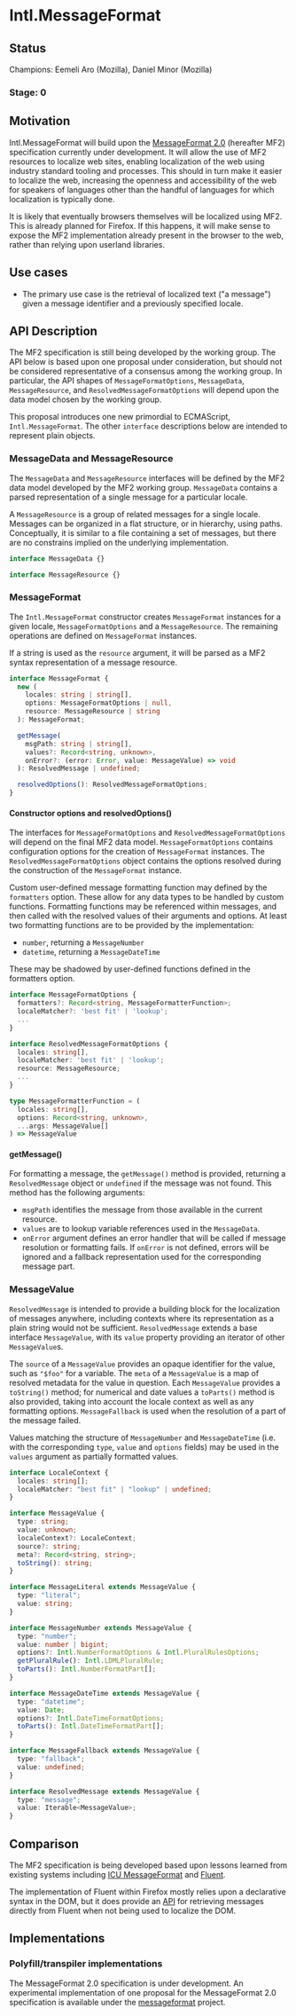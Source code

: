# Intl.MessageFormat

## Status

Champions: Eemeli Aro (Mozilla), Daniel Minor (Mozilla)

### Stage: 0

## Motivation

Intl.MessageFormat will build upon the
[MessageFormat 2.0](https://github.com/unicode-org/message-format-wg/) (hereafter MF2)
specification currently under development.
It will allow the use of MF2 resources to localize web sites,
enabling localization of the web using industry standard tooling and processes.
This should in turn make it easier to localize the web,
increasing the openness and accessibility of the web for speakers of languages
other than the handful of languages for which localization is typically done.

It is likely that eventually browsers themselves will be localized using MF2.
This is already planned for Firefox.
If this happens,
it will make sense to expose the MF2 implementation already present in the browser to the web,
rather than relying upon userland libraries.

## Use cases

- The primary use case is the retrieval of localized text ("a message")
  given a message identifier and a previously specified locale.

## API Description

The MF2 specification is still being developed by the working group.
The API below is based upon one proposal under consideration,
but should not be considered representative of a consensus among the working group.
In particular, the API shapes of
`MessageFormatOptions`, `MessageData`, `MessageResource`, and `ResolvedMessageFormatOptions`
will depend upon the data model chosen by the working group.

This proposal introduces one new primordial to ECMAScript, `Intl.MessageFormat`.
The other `interface` descriptions below are intended to represent plain objects.

### MessageData and MessageResource

The `MessageData` and `MessageResource` interfaces will be defined by
the MF2 data model developed by the MF2 working group.
`MessageData` contains a parsed representation of a single message for a particular locale.

A `MessageResource` is a group of related messages for a single locale.
Messages can be organized in a flat structure, or in hierarchy, using paths.
Conceptually, it is similar to a file containing a set of messages,
but there are no constrains implied on the underlying implementation.

```ts
interface MessageData {}

interface MessageResource {}
```

### MessageFormat

The `Intl.MessageFormat` constructor creates `MessageFormat` instances for a given locale,
`MessageFormatOptions` and a `MessageResource`.
The remaining operations are defined on `MessageFormat` instances.

If a string is used as the `resource` argument,
it will be parsed as a MF2 syntax representation of a message resource.

```ts
interface MessageFormat {
  new (
    locales: string | string[],
    options: MessageFormatOptions | null,
    resource: MessageResource | string
  ): MessageFormat;

  getMessage(
    msgPath: string | string[],
    values?: Record<string, unknown>,
    onError?: (error: Error, value: MessageValue) => void
  ): ResolvedMessage | undefined;

  resolvedOptions(): ResolvedMessageFormatOptions;
}
```

#### Constructor options and resolvedOptions()

The interfaces for
`MessageFormatOptions` and `ResolvedMessageFormatOptions`
will depend on the final MF2 data model.
`MessageFormatOptions` contains configuration options
for the creation of `MessageFormat` instances.
The `ResolvedMessageFormatOptions` object contains the options
resolved during the construction of the `MessageFormat` instance.

Custom user-defined message formatting function may defined by the `formatters` option.
These allow for any data types to be handled by custom functions.
Formatting functions may be referenced within messages,
and then called with the resolved values of their arguments and options.
At least two formatting functions are to be provided by the implementation:

- `number`, returning a `MessageNumber`
- `datetime`, returning a `MessageDateTime`

These may be shadowed by user-defined functions defined in the formatters option.

```ts
interface MessageFormatOptions {
  formatters?: Record<string, MessageFormatterFunction>;
  localeMatcher?: 'best fit' | 'lookup';
  ...
}

interface ResolvedMessageFormatOptions {
  locales: string[],
  localeMatcher: 'best fit' | 'lookup';
  resource: MessageResource;
  ...
}

type MessageFormatterFunction = (
  locales: string[],
  options: Record<string, unknown>,
  ...args: MessageValue[]
) => MessageValue
```

#### getMessage()

For formatting a message, the `getMessage()` method is provided,
returning a `ResolvedMessage` object or `undefined` if the message was not found.
This method has the following arguments:

- `msgPath` identifies the message from those available in the current resource.
- `values` are to lookup variable references used in the `MessageData`.
- `onError` argument defines an error handler that will be called if
  message resolution or formatting fails.
  If `onError` is not defined,
  errors will be ignored and a fallback representation used for the corresponding message part.

### MessageValue

`ResolvedMessage` is intended to provide a building block for the localization of messages anywhere,
including contexts where its representation as a plain string would not be sufficient.
`ResolvedMessage` extends a base interface `MessageValue`,
with its `value` property providing an iterator of other `MessageValue`s.

The `source` of a `MessageValue` provides an opaque identifier for the value,
such as `"$foo"` for a variable.
The `meta` of a `MessageValue` is a map of resolved metadata for the value in question.
Each `MessageValue` provides a `toString()` method;
for numerical and date values a `toParts()` method is also provided,
taking into account the locale context as well as any formatting options.
`MessageFallback` is used when the resolution of a part of the message failed.

Values matching the structure of `MessageNumber` and `MessageDateTime`
(i.e. with the corresponding `type`, `value` and `options` fields)
may be used in the `values` argument as partially formatted values.

```ts
interface LocaleContext {
  locales: string[];
  localeMatcher: "best fit" | "lookup" | undefined;
}

interface MessageValue {
  type: string;
  value: unknown;
  localeContext?: LocaleContext;
  source?: string;
  meta?: Record<string, string>;
  toString(): string;
}

interface MessageLiteral extends MessageValue {
  type: "literal";
  value: string;
}

interface MessageNumber extends MessageValue {
  type: "number";
  value: number | bigint;
  options?: Intl.NumberFormatOptions & Intl.PluralRulesOptions;
  getPluralRule(): Intl.LDMLPluralRule;
  toParts(): Intl.NumberFormatPart[];
}

interface MessageDateTime extends MessageValue {
  type: "datetime";
  value: Date;
  options?: Intl.DateTimeFormatOptions;
  toParts(): Intl.DateTimeFormatPart[];
}

interface MessageFallback extends MessageValue {
  type: "fallback";
  value: undefined;
}

interface ResolvedMessage extends MessageValue {
  type: "message";
  value: Iterable<MessageValue>;
}
```

## Comparison

The MF2 specification is being developed based upon lessons learned from existing systems
including [ICU MessageFormat] and [Fluent].

The implementation of Fluent within Firefox mostly relies upon
a declarative syntax in the DOM,
but it does provide an [API] for retrieving messages directly from Fluent
when not being used to localize the DOM.

[icu messageformat]: https://unicode-org.github.io/icu/userguide/format_parse/messages/
[fluent]: https://projectfluent.org/
[api]: https://firefox-source-docs.mozilla.org/l10n/fluent/tutorial.html#non-markup-localization

## Implementations

### Polyfill/transpiler implementations

The MessageFormat 2.0 specification is under development.
An experimental implementation of one proposal for the MessageFormat 2.0 specification is available under the
[messageformat](https://github.com/messageformat/messageformat/tree/master/packages/mf2-messageformat) project.
